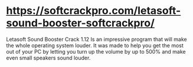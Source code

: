#  https://softcrackpro.com/letasoft-sound-booster-softcrackpro/
Letasoft Sound Booster Crack 1.12  Is an impressive program that will make the whole operating system louder. It was made to help you get the most out of your PC by letting you turn up the volume by up to 500% and make even small speakers sound louder.
